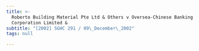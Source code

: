 ```yaml
---
title: >-
  Roberto Building Material Pte Ltd & Others v Oversea-Chinese Banking
  Corporation Limited &
subtitle: "[2002] SGHC 291 / 09\_December\_2002"
tags: null

---
```


